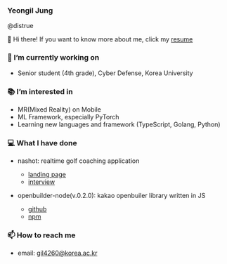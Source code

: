 ### Yeongil Jung
@distrue

👋 Hi there!
If you want to know more about me, click my [resume]()

### 🔭 I’m currently working on
- Senior student (4th grade), Cyber Defense, Korea University

### 📚 I’m interested in
- MR(Mixed Reality) on Mobile
- ML Framework, especially PyTorch
- Learning new languages and framework (TypeScript, Golang, Python)

### 💻 What I have done

- nashot: realtime golf coaching application 
  - [landing page](https://web.nashot.io/home.html)
  - [interview](https://blog.naver.com/sw_maestro/222120877101)  
  
- openbuilder-node(v.0.2.0): kakao openbuiler library written in JS 
  - [github](https://github.com/distrue/openbuilder-node)
  - [npm](https://www.npmjs.com/package/openbuilder-node)

### 📫 How to reach me
- email: gil4260@korea.ac.kr
